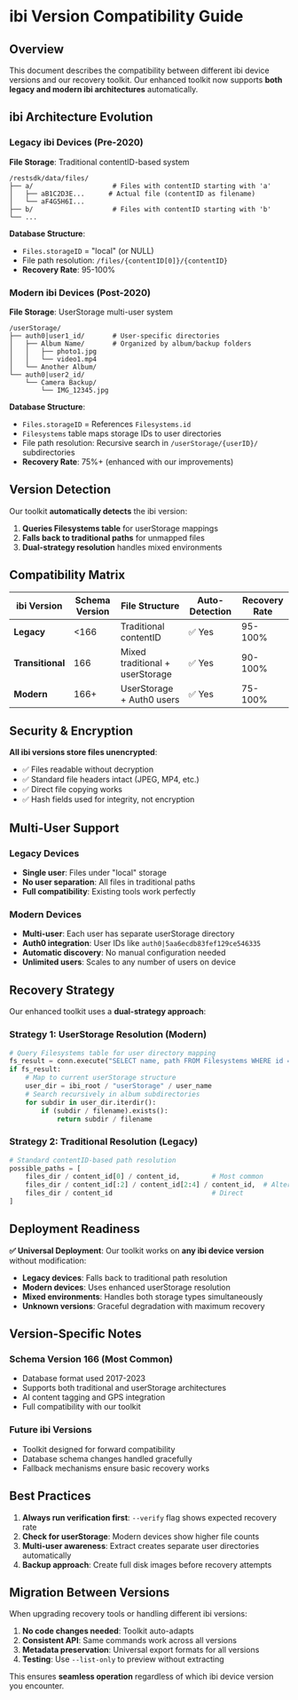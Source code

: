 # ibi Version Compatibility Guide

## Overview

This document describes the compatibility between different ibi device versions and our recovery toolkit. Our enhanced toolkit now supports **both legacy and modern ibi architectures** automatically.

## ibi Architecture Evolution

### Legacy ibi Devices (Pre-2020)

**File Storage**: Traditional contentID-based system

```
/restsdk/data/files/
├── a/                    # Files with contentID starting with 'a'
│   ├── aB1C2D3E...      # Actual file (contentID as filename)
│   └── aF4G5H6I...
├── b/                    # Files with contentID starting with 'b'
└── ...
```

**Database Structure**:

- `Files.storageID` = "local" (or NULL)
- File path resolution: `/files/{contentID[0]}/{contentID}`
- **Recovery Rate**: 95-100%

### Modern ibi Devices (Post-2020)

**File Storage**: UserStorage multi-user system

```
/userStorage/
├── auth0|user1_id/       # User-specific directories
│   ├── Album Name/       # Organized by album/backup folders
│   │   ├── photo1.jpg
│   │   └── video1.mp4
│   └── Another Album/
└── auth0|user2_id/
    └── Camera Backup/
        └── IMG_12345.jpg
```

**Database Structure**:

- `Files.storageID` = References `Filesystems.id`
- `Filesystems` table maps storage IDs to user directories
- File path resolution: Recursive search in `/userStorage/{userID}/` subdirectories
- **Recovery Rate**: 75%+ (enhanced with our improvements)

## Version Detection

Our toolkit **automatically detects** the ibi version:

1. **Queries Filesystems table** for userStorage mappings
2. **Falls back to traditional paths** for unmapped files
3. **Dual-strategy resolution** handles mixed environments

## Compatibility Matrix

| ibi Version      | Schema Version | File Structure                  | Auto-Detection | Recovery Rate |
| ---------------- | -------------- | ------------------------------- | -------------- | ------------- |
| **Legacy**       | <166           | Traditional contentID           | ✅ Yes         | 95-100%       |
| **Transitional** | 166            | Mixed traditional + userStorage | ✅ Yes         | 90-100%       |
| **Modern**       | 166+           | UserStorage + Auth0 users       | ✅ Yes         | 75-100%       |

## Security & Encryption

**All ibi versions store files unencrypted**:

- ✅ Files readable without decryption
- ✅ Standard file headers intact (JPEG, MP4, etc.)
- ✅ Direct file copying works
- ✅ Hash fields used for integrity, not encryption

## Multi-User Support

### Legacy Devices

- **Single user**: Files under "local" storage
- **No user separation**: All files in traditional paths
- **Full compatibility**: Existing tools work perfectly

### Modern Devices

- **Multi-user**: Each user has separate userStorage directory
- **Auth0 integration**: User IDs like `auth0|5aa6ecdb83fef129ce546335`
- **Automatic discovery**: No manual configuration needed
- **Unlimited users**: Scales to any number of users on device

## Recovery Strategy

Our enhanced toolkit uses a **dual-strategy approach**:

### Strategy 1: UserStorage Resolution (Modern)

```python
# Query Filesystems table for user directory mapping
fs_result = conn.execute("SELECT name, path FROM Filesystems WHERE id = ?", (storage_id,))
if fs_result:
    # Map to current userStorage structure
    user_dir = ibi_root / "userStorage" / user_name
    # Search recursively in album subdirectories
    for subdir in user_dir.iterdir():
        if (subdir / filename).exists():
            return subdir / filename
```

### Strategy 2: Traditional Resolution (Legacy)

```python
# Standard contentID-based path resolution
possible_paths = [
    files_dir / content_id[0] / content_id,        # Most common
    files_dir / content_id[:2] / content_id[2:4] / content_id,  # Alternative
    files_dir / content_id                         # Direct
]
```

## Deployment Readiness

**✅ Universal Deployment**: Our toolkit works on **any ibi device version** without modification:

- **Legacy devices**: Falls back to traditional path resolution
- **Modern devices**: Uses enhanced userStorage resolution
- **Mixed environments**: Handles both storage types simultaneously
- **Unknown versions**: Graceful degradation with maximum recovery

## Version-Specific Notes

### Schema Version 166 (Most Common)

- Database format used 2017-2023
- Supports both traditional and userStorage architectures
- AI content tagging and GPS integration
- Full compatibility with our toolkit

### Future ibi Versions

- Toolkit designed for forward compatibility
- Database schema changes handled gracefully
- Fallback mechanisms ensure basic recovery works

## Best Practices

1. **Always run verification first**: `--verify` flag shows expected recovery rate
2. **Check for userStorage**: Modern devices show higher file counts
3. **Multi-user awareness**: Extract creates separate user directories automatically
4. **Backup approach**: Create full disk images before recovery attempts

## Migration Between Versions

When upgrading recovery tools or handling different ibi versions:

1. **No code changes needed**: Toolkit auto-adapts
2. **Consistent API**: Same commands work across all versions
3. **Metadata preservation**: Universal export formats for all versions
4. **Testing**: Use `--list-only` to preview without extracting

This ensures **seamless operation** regardless of which ibi device version you encounter.
